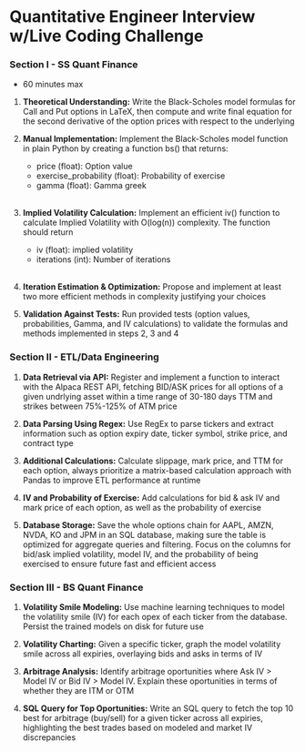 # Quantitative Engineer Interview w/Live Coding Challenge


### **Section I - SS Quant Finance**
* 60 minutes max


1. **Theoretical Understanding:** Write the Black-Scholes model formulas for Call and Put options in LaTeX, then compute and write final equation for the second derivative of the option prices with respect to the underlying 

2. **Manual Implementation:** Implement the Black-Scholes model function in plain Python by creating a function bs() that returns:

    - price (float): Option value
    - exercise_probability (float): Probability of exercise
    - gamma (float): Gamma greek
    <br><br>

3. **Implied Volatility Calculation:**  Implement an efficient iv() function to calculate Implied Volatility with O(log(n)) complexity. The function should return

    - iv (float): implied volatility
    - iterations (int): Number of iterations 
    <br><br>

4. **Iteration Estimation & Optimization:** Propose and implement at least two more efficient methods in complexity justifying your choices


5. **Validation Against Tests:** Run provided tests (option values, probabilities, Gamma, and IV calculations) to validate the formulas and methods implemented in steps 2, 3 and 4



### **Section II - ETL/Data Engineering**


1. **Data Retrieval via API:** Register and implement a function to interact with the Alpaca REST API, fetching BID/ASK prices for all options of a given undrlying asset within a time range of 30-180 days TTM and strikes between 75%-125% of ATM price

2. **Data Parsing Using Regex:** Use RegEx to parse tickers and extract information such as option expiry date, ticker symbol, strike price, and contract type

3. **Additional Calculations:** Calculate slippage, mark price, and TTM for each option, always prioritize a matrix-based calculation approach with Pandas to improve ETL performance at runtime

4. **IV and Probability of Exercise:** Add calculations for bid & ask IV and mark price of each option, as well as the probability of exercise

5. **Database Storage:** Save the whole options chain for AAPL, AMZN, NVDA, KO and JPM in an SQL database, making sure the table is optimized for aggregate queries and filtering. Focus on the columns for bid/ask implied volatility, model IV, and the probability of being exercised to ensure future fast and efficient access



### **Section III - BS Quant Finance**

1. **Volatility Smile Modeling:** Use machine learning techniques to model the volatility smile (IV) for each opex of each ticker from the database. Persist the trained models on disk for future use

2. **Volatility Charting:** Given a specific ticker, graph the model volatility smile across all expiries, overlaying bids and asks in terms of IV

3. **Arbitrage Analysis:** Identify arbitrage oportunities where Ask IV > Model IV or Bid IV > Model IV. Explain these oportunities in terms of whether they are ITM or OTM

4. **SQL Query for Top Oportunities:** Write an SQL query to fetch the top 10 best for arbitrage (buy/sell) for a given ticker across all expiries, highlighting the best trades based on modeled and market IV discrepancies